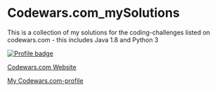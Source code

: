 # Codewars.com_mySolutions
This is a collection of my solutions for the coding-challenges listed on codewars.com - this includes Java 1.8 and Python 3

[![Profile badge](https://www.codewars.com/users/MichaelHolley/badges/large)](https://www.codewars.com/users/MichaelHolley)

[Codewars.com Website](https://www.codewars.com "codewars.com Website")

[My Codewars.com-profile](https://www.codewars.com/users/MichaelHolley "my codewars.com-profile")
